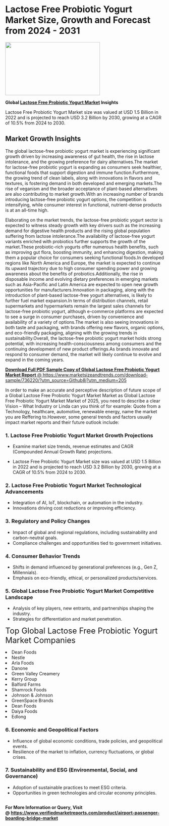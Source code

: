 <H1>Lactose Free Probiotic Yogurt Market Size, Growth and Forecast from 2024 - 2031</H1><img class="aligncenter size-medium wp-image-584254" src="https://thirdeyenews.in/wp-content/uploads/2024/09/Global-Market-Research-300x168.jpeg" alt="" width="300" height="168" /><p><strong>Global&nbsp;<a href="https://www.marketsizeandtrends.com/download-sample/736220/?utm_source=Github8j?utm_medium=205">Lactose Free Probiotic Yogurt Market</a> Insights</strong></p><p>Lactose Free Probiotic Yogurt Market size was valued at USD 1.5 Billion in 2022 and is projected to reach USD 3.2 Billion by 2030, growing at a CAGR of 10.5% from 2024 to 2030.</p><p><h2>Market Growth Insights</h2> <p>The global lactose-free probiotic yogurt market is experiencing significant growth driven by increasing awareness of gut health, the rise in lactose intolerance, and the growing preference for dairy alternatives.The market for lactose-free probiotic yogurt is expanding as consumers seek healthier, functional foods that support digestion and immune function.Furthermore, the growing trend of clean labels, along with innovations in flavors and textures, is fostering demand in both developed and emerging markets.The rise of veganism and the broader acceptance of plant-based alternatives are also contributing to market growth.With an increasing number of brands introducing lactose-free probiotic yogurt options, the competition is intensifying, while consumer interest in functional, nutrient-dense products is at an all-time high.<a href="#"></a></p> <p>Elaborating on the market trends, the lactose-free probiotic yogurt sector is expected to witness steady growth with key drivers such as the increasing demand for digestive health products and the rising global population suffering from lactose intolerance.The availability of lactose-free yogurt variants enriched with probiotics further supports the growth of the market.These probiotic-rich yogurts offer numerous health benefits, such as improving gut flora, boosting immunity, and enhancing digestion, making them a popular choice for consumers seeking functional foods.In developed regions like North America and Europe, the market is expected to continue its upward trajectory due to high consumer spending power and growing awareness about the benefits of probiotics.Additionally, the rise in disposable income and evolving dietary preferences in emerging markets such as Asia-Pacific and Latin America are expected to open new growth opportunities for manufacturers.Innovation in packaging, along with the introduction of plant-based lactose-free yogurt alternatives, is likely to further fuel market expansion.In terms of distribution channels, retail supermarkets and hypermarkets remain the largest sales channels for lactose-free probiotic yogurt, although e-commerce platforms are expected to see a surge in consumer purchases, driven by convenience and availability of a variety of options.The market is also seeing innovations in both taste and packaging, with brands offering new flavors, organic options, and eco-friendly packaging, aligning with the growing trends in sustainability.Overall, the lactose-free probiotic yogurt market holds strong potential, with increasing health-consciousness among consumers and the continuing development of new product offerings.As brands innovate and respond to consumer demand, the market will likely continue to evolve and expand in the coming years.<a href="#"></p><p><span class=""><strong>Download Full PDF Sample Copy of Global Lactose Free Probiotic Yogurt Market Report</strong> @ <a href="https://www.marketsizeandtrends.com/download-sample/736220/?utm_source=Github8j?utm_medium=205" target="_blank">https://www.marketsizeandtrends.com/download-sample/736220/?utm_source=Github8j?utm_medium=205</a></span></p><p>In order to make an accurate and perceptive description of future scope of a Global&nbsp;Lactose Free Probiotic Yogurt Market Market as Global&nbsp;Lactose Free Probiotic Yogurt Market Market of 2025, you need to describe a clear Vision &ndash; What Industry or Linda can you think of for example: Quote from a Technology, healthcare, automotive, renewable energy, name the market you are Reffering to.However, some general trends and factors usually impact market reports and their future outlook include:</p><h3>1.&nbsp;<strong>Lactose Free Probiotic Yogurt Market Growth Projections</strong></h3><ul><li>Examine market size trends, revenue estimates and CAGR (Compounded Annual Growth Rate) projections.</li><li><p>Lactose Free Probiotic Yogurt Market size was valued at USD 1.5 Billion in 2022 and is projected to reach USD 3.2 Billion by 2030, growing at a CAGR of 10.5% from 2024 to 2030.</p></li></ul><h3>2.&nbsp;<strong>Lactose Free Probiotic Yogurt Market Technological Advancements</strong></h3><ul><li>Integration of AI, IoT, blockchain, or automation in the industry.</li><li>Innovations driving cost reductions or improving efficiency.</li></ul><h3>3.&nbsp;<strong>Regulatory and Policy Changes</strong></h3><ul><li>Impact of global and regional regulations, including sustainability and carbon-neutral goals.</li><li>Compliance challenges and opportunities tied to government initiatives.</li></ul><h3>4.&nbsp;<strong>Consumer Behavior Trends</strong></h3><ul><li>Shifts in demand influenced by generational preferences (e.g., Gen Z, Millennials).</li><li>Emphasis on eco-friendly, ethical, or personalized products/services.</li></ul><h3>5.&nbsp;<strong>Global Lactose Free Probiotic Yogurt Market Competitive Landscape</strong></h3><ul><li>Analysis of key players, new entrants, and partnerships shaping the industry.</li><li>Strategies for differentiation and market penetration.</li></ul><p data-pm-slice="1 1 []"><span style="color: inherit; font-family: inherit; font-size: 25px;">Top Global Lactose Free Probiotic Yogurt Market Companies</span></p><div class="" data-test-id=""><p><li>Dean Foods</li><li> Nestle</li><li> Arla Foods</li><li> Danone</li><li> Green Valley Creamery</li><li> Kerry Group</li><li> Balford Farms</li><li> Shamrock Foods</li><li> Johnson & Johnson</li><li> GreenSpace Brands</li><li> Dean Foods</li><li> Daiya Foods</li><li> Edlong</li></p></div><h3>6.&nbsp;<strong>Economic and Geopolitical Factors</strong></h3><ul><li>Influence of global economic conditions, trade policies, and geopolitical events.</li><li>Resilience of the market to inflation, currency fluctuations, or global crises.</li></ul><h3>7.&nbsp;<strong>Sustainability and ESG (Environmental, Social, and Governance)</strong></h3><ul><li>Adoption of sustainable practices to meet ESG criteria.</li><li>Opportunities in green technologies and circular economy principles.</li></ul><h2><strong style="font-size: 14px;">For More Information or Query, Visit @&nbsp;</strong><a style="background-color: #ffffff; font-size: 14px;" href="https://www.marketsizeandtrends.com/report/lactose-free-probiotic-yogurt-market/" target="_blank">https://www.verifiedmarketreports.com/product/airport-passenger-boarding-bridge-market</a></h2>